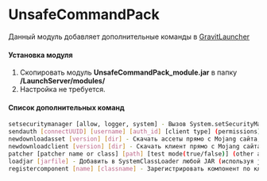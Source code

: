 # UnsafeCommandPack

Данный модуль добавляет дополнительные команды в [GravitLauncher]

#### Установка модуля

1. Скопировать модуль **UnsafeCommandPack_module.jar** в папку **/LaunchServer/modules/**
2. Настройка не требуется.

#### Список дополнительных команд

```sh
setsecuritymanager [allow, logger, system] - Вызов System.setSecurityManager для тестирования.
sendauth [connectUUID] [username] [auth_id] [client type] (permissions) (client uuid) - Ручная отправка события AuthEvent соеденению в обход AuthProvider.
newdownloadasset [version] [dir] - Скачать ассеты прямо с Mojang сайта, любой версии.
newdownloadclient [version] [dir] - Скачать клиент прямо с Mojang сайта, любой версии. Профиль придется создать самостоятельно.
patcher [patcher name or class] [path] [test mode(true/false)] (other args) - Запутсить патчер на основе ASM. Позволяет искать пакетхаки в модах (findPacketHack), RAT (findRemote/findDefineClass), UnsafeSunAPI (findSun), поиск и замена любых вызовов по опкоду INVOKESTATIC (pro.legion.launchermodules.unsafecommands.patcher.StaticReplacerPatcher).
loadjar [jarfile] - Добавить в SystemClassLoader любой JAR (используя javaagent).
registercomponent [name] [classname] - Зарегистрировать компонент по классу.
```

[GravitLauncher]: https://github.com/GravitLauncher/Launcher

